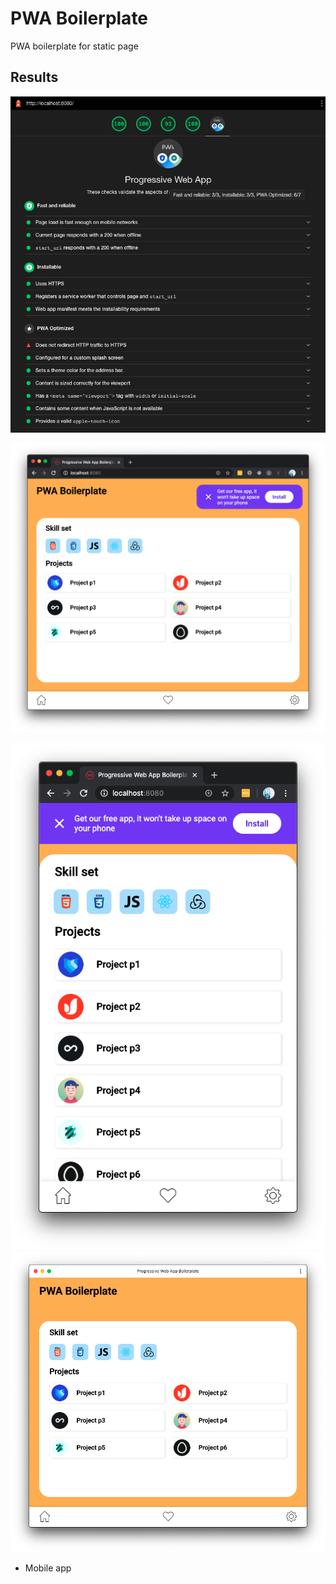 # PWA Boilerplate

PWA boilerplate for static page

## Results

![Lighthouse check](https://raw.githubusercontent.com/huyb1991/pwa-boilerplate/master/screenshot/Lighthouse-result.png)

![Web app on browser](https://raw.githubusercontent.com/huyb1991/pwa-boilerplate/master/screenshot/browser.png)

![Web app on mobile](https://raw.githubusercontent.com/huyb1991/pwa-boilerplate/master/screenshot/mobile.png)
![Standalone app (MacOS)](https://raw.githubusercontent.com/huyb1991/pwa-boilerplate/master/screenshot/standalone-macos.png)

- Mobile app
